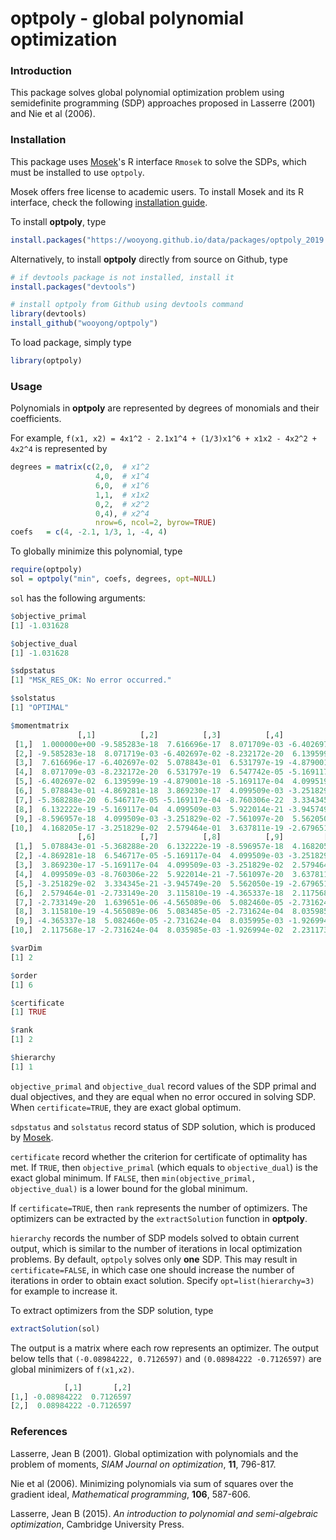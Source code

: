 # optpoly - global polynomial optimization

### Introduction

This package solves global polynomial optimization problem using semidefinite programming (SDP) approaches proposed in Lasserre (2001) and Nie et al (2006).

### Installation

This package uses [Mosek](https://www.mosek.com/)'s R interface `Rmosek` to solve the SDPs, which must be installed to use `optpoly`.

Mosek offers free license to academic users. To install Mosek and its R interface, check the following [installation guide](https://docs.mosek.com/9.0/rmosek/install-interface.html).

To install **optpoly**, type

```r
install.packages("https://wooyong.github.io/data/packages/optpoly_2019.10.24.tar.gz", repos=NULL, type="source")
```

Alternatively, to install **optpoly** directly from source on Github, type

```r
# if devtools package is not installed, install it
install.packages("devtools")

# install optpoly from Github using devtools command
library(devtools)
install_github("wooyong/optpoly")
```

To load package, simply type

```r
library(optpoly)
```

### Usage

Polynomials in **optpoly** are represented by degrees of monomials and their coefficients.

For example, `f(x1, x2) = 4x1^2 - 2.1x1^4 + (1/3)x1^6 + x1x2 - 4x2^2 + 4x2^4` is represented by

```r
degrees = matrix(c(2,0,  # x1^2
                   4,0,  # x1^4
                   6,0,  # x1^6
                   1,1,  # x1x2
                   0,2,  # x2^2
                   0,4), # x2^4
                   nrow=6, ncol=2, byrow=TRUE)
coefs   = c(4, -2.1, 1/3, 1, -4, 4)
```

To globally minimize this polynomial, type

```r
require(optpoly)
sol = optpoly("min", coefs, degrees, opt=NULL)
```

`sol` has the following arguments:

```r
$objective_primal
[1] -1.031628

$objective_dual
[1] -1.031628

$sdpstatus
[1] "MSK_RES_OK: No error occurred."

$solstatus
[1] "OPTIMAL"

$momentmatrix
               [,1]          [,2]          [,3]          [,4]          [,5]
 [1,]  1.000000e+00 -9.585283e-18  7.616696e-17  8.071709e-03 -6.402697e-02
 [2,] -9.585283e-18  8.071719e-03 -6.402697e-02 -8.232172e-20  6.139599e-19
 [3,]  7.616696e-17 -6.402697e-02  5.078843e-01  6.531797e-19 -4.879001e-18
 [4,]  8.071709e-03 -8.232172e-20  6.531797e-19  6.547742e-05 -5.169117e-04
 [5,] -6.402697e-02  6.139599e-19 -4.879001e-18 -5.169117e-04  4.099519e-03
 [6,]  5.078843e-01 -4.869281e-18  3.869230e-17  4.099509e-03 -3.251829e-02
 [7,] -5.368288e-20  6.546717e-05 -5.169117e-04 -8.760306e-22  3.334345e-21
 [8,]  6.132222e-19 -5.169117e-04  4.099509e-03  5.922014e-21 -3.945749e-20
 [9,] -8.596957e-18  4.099509e-03 -3.251829e-02 -7.561097e-20  5.562050e-19
[10,]  4.168205e-17 -3.251829e-02  2.579464e-01  3.637811e-19 -2.679651e-18
               [,6]          [,7]          [,8]          [,9]         [,10]
 [1,]  5.078843e-01 -5.368288e-20  6.132222e-19 -8.596957e-18  4.168205e-17
 [2,] -4.869281e-18  6.546717e-05 -5.169117e-04  4.099509e-03 -3.251829e-02
 [3,]  3.869230e-17 -5.169117e-04  4.099509e-03 -3.251829e-02  2.579464e-01
 [4,]  4.099509e-03 -8.760306e-22  5.922014e-21 -7.561097e-20  3.637811e-19
 [5,] -3.251829e-02  3.334345e-21 -3.945749e-20  5.562050e-19 -2.679651e-18
 [6,]  2.579464e-01 -2.733149e-20  3.115810e-19 -4.365337e-18  2.117568e-17
 [7,] -2.733149e-20  1.639651e-06 -4.565089e-06  5.082460e-05 -2.731624e-04
 [8,]  3.115810e-19 -4.565089e-06  5.083485e-05 -2.731624e-04  8.035985e-03
 [9,] -4.365337e-18  5.082460e-05 -2.731624e-04  8.035995e-03 -1.926994e-02
[10,]  2.117568e-17 -2.731624e-04  8.035985e-03 -1.926994e-02  2.231173e+00

$varDim
[1] 2

$order
[1] 6

$certificate
[1] TRUE

$rank
[1] 2

$hierarchy
[1] 1
```

`objective_primal` and `objective_dual` record values of the SDP primal and dual objectives, and they are equal when no error occured in solving SDP. When `certificate=TRUE`, they are exact global optimum.

`sdpstatus` and `solstatus` record status of SDP solution, which is produced by [Mosek](https://www.mosek.com/).

`certificate` record whether the criterion for certificate of optimality has met. If `TRUE`, then `objective_primal` (which equals to `objective_dual`) is the exact global minimum. If `FALSE`, then `min(objective_primal, objective_dual)` is a lower bound for the global minimum.

If `certificate=TRUE`, then `rank` represents the number of optimizers. The optimizers can be extracted by the `extractSolution` function in **optpoly**.

`hierarchy` records the number of SDP models solved to obtain current output, which is similar to the number of iterations in local optimization problems. By default, `optpoly` solves only **one** SDP. This may result in `certificate=FALSE`, in which case one should increase the number of iterations in order to obtain exact solution. Specify `opt=list(hierarchy=3)` for example to increase it.

To extract optimizers from the SDP solution, type

```r
extractSolution(sol)
```

The output is a matrix where each row represents an optimizer. The output below tells that `(-0.08984222, 0.7126597)` and `(0.08984222 -0.7126597)` are global minimizers of `f(x1,x2)`.

```r
            [,1]       [,2]
[1,] -0.08984222  0.7126597
[2,]  0.08984222 -0.7126597
```

### References

Lasserre, Jean B (2001). Global optimization with polynomials and the problem of moments, *SIAM Journal on optimization*, **11**, 796-817.

Nie et al (2006). Minimizing polynomials via sum of squares over the gradient ideal, *Mathematical programming*, **106**, 587-606.

Lasserre, Jean B (2015). *An introduction to polynomial and semi-algebraic optimization*, Cambridge University Press.